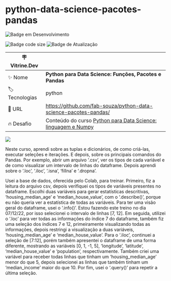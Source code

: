 # python-data-science-pacotes-pandas

![Badge em Desenvolvimento](http://img.shields.io/static/v1?label=STATUS&message=Finalizado&color=GREEN&style=for-the-badge)

![Badge code size](https://img.shields.io/github/languages/code-size/fab-souza/python-data-science-pacotes-pandas)
![Badge de Atualização](https://img.shields.io/github/last-commit/fab-souza/python-data-science-pacotes-pandas)

| :placard: Vitrine.Dev |    |
| -------------  | --- |
| :sparkles: Nome        | **Python para Data Science: Funções, Pacotes e Pandas**
| :label: Tecnologias | python
| :rocket: URL         | https://github.com/fab-souza/python-data-science-pacotes-pandas/
| :fire: Desafio     | Conteúdo do curso [Python para Data Science: linguagem e Numpy](https://www.alura.com.br/curso-online-python-funcoes-pacotes-pandas)

![](https://user-images.githubusercontent.com/67301805/205658883-f1b3309f-43b7-46bd-841d-b02673002503.jpg#vitrinedev)

Neste curso, aprendi sobre as tuplas e dicionários, de como criá-las, executar seleções e iterações. E depois, sobre os principais comandos do Pandas. Por exemplo, abrir um arquivo ‘.csv’, ver os tipos de cada variável e de como visualizar um intervalo de linhas do dataframe. Depois aprendi sobre o ‘.loc’, ‘.iloc’, ‘.isna’, ‘fillna’ e ‘.dropna’.

Usei a base de dados, oferecida pelo Colab, para treinar. Primeiro, fiz a leitura do arquivo csv, depois verifiquei os tipos de variáveis presentes no dataframe. Escolhi duas variáveis para gerar estatísticas descritivas, ‘housing_median_age’ e ‘median_house_value’, com o ‘.describe()’, porque eu não queria ver a estatística de todas as variáveis. Para ter uma visão geral do dataframe, usei o ‘.info()’. Estou fazendo este treino no dia 07/12/22, por isso selecionei o intervalo de linhas [7, 12]. Em seguida, utilizei o ‘.loc’ para ver todas as informações do índice 7 do dataframe, também fiz uma seleção dos índices 7 e 12, primeiramente visualizando todas as informações, depois restringi a visualização a duas variáveis, ‘housing_median_age’ e ‘median_house_value’. Para o ‘.iloc’, continuei a seleção de [7:12], porém também apresentei o dataframe de uma forma diferente, mostrando as variáveis [0, 1, -1, 5], ‘longitude’, ‘latitude’, ‘median_house_value’ e ‘population’, respectivamente. Também criei uma variável para receber todas linhas que tinham um ‘housing_median_age’ menor do que 5, depois selecionei as linhas que também tinham um ‘median_income’ maior do que 10. Por fim, usei o ‘.query()’ para repetir a última seleção.

